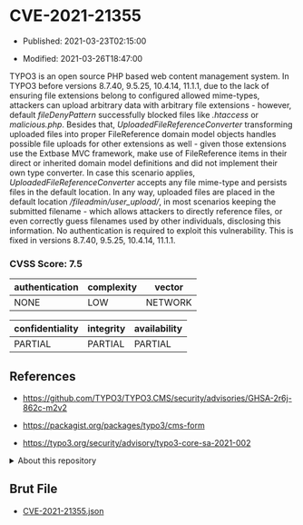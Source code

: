 # CVE-2021-21355

- Published: 2021-03-23T02:15:00

- Modified: 2021-03-26T18:47:00

TYPO3 is an open source PHP based web content management system. In TYPO3 before versions 8.7.40, 9.5.25, 10.4.14, 11.1.1, due to the lack of ensuring file extensions belong to configured allowed mime-types, attackers can upload arbitrary data with arbitrary file extensions - however, default _fileDenyPattern_ successfully blocked files like _.htaccess_ or _malicious.php_. Besides that, _UploadedFileReferenceConverter_ transforming uploaded files into proper FileReference domain model objects handles possible file uploads for other extensions as well - given those extensions use the Extbase MVC framework, make use of FileReference items in their direct or inherited domain model definitions and did not implement their own type converter. In case this scenario applies, _UploadedFileReferenceConverter_ accepts any file mime-type and persists files in the default location. In any way, uploaded files are placed in the default location _/fileadmin/user_upload/_, in most scenarios keeping the submitted filename - which allows attackers to directly reference files, or even correctly guess filenames used by other individuals, disclosing this information. No authentication is required to exploit this vulnerability. This is fixed in versions 8.7.40, 9.5.25, 10.4.14, 11.1.1.

### CVSS Score: **7.5**

| authentication | complexity | vector |
| --- | --- | --- |
| NONE | LOW | NETWORK |

| confidentiality | integrity | availability |
| --- | --- | --- |
| PARTIAL | PARTIAL | PARTIAL |

## References

* https://github.com/TYPO3/TYPO3.CMS/security/advisories/GHSA-2r6j-862c-m2v2

* https://packagist.org/packages/typo3/cms-form

* https://typo3.org/security/advisory/typo3-core-sa-2021-002

<details>
<summary>About this repository</summary> 

  This repository is part of the project [Live Hack CVE](https://github.com/Live-Hack-CVE). Main website can be found [www.live-hack.org](https://www.live-hack.org) 
  
  Made by [Sn0wAlice](https://github.com/Sn0wAlice) for the people that care about security and need to have a feed of the latest CVEs. Hope you enjoy it, don't forget to star the repo and follow me on [Twitter](https://twitter.com/Sn0wAlice) and [Github](https://github.com/Sn0wAlice). And that is my [personnal website](https://www.alice-snow.me/)

  - [Home Page](https://github.com/Live-Hack-CVE)
  - [Framework](https://github.com/Live-Hack-CVE/cve-framework)
  - [CVE database](https://github.com/Live-Hack-CVE/full_database)
  - [Changelog](https://github.com/Live-Hack-CVE/Changelog)
</details>

## Brut File

* [CVE-2021-21355.json](https://raw.githubusercontent.com/Live-Hack-CVE/full_database/main/cves/2021/CVE-2021-21355.json)


